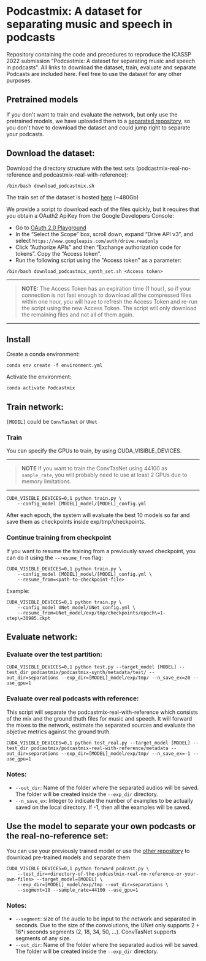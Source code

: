 # Podcastmix: A dataset for separating music and speech in podcasts

Repository containing the code and precedures to reproduce the ICASSP 2022 submission "Podcastmix: A dataset for separating music and speech in podcasts".
All links to download the dataset, train, evaluate and separate Podcasts are included here.
Feel free to use the dataset for any other purposes.

## Pretrained models
If you don't want to train and evaluate the network, but only use the pretrained models, we have uploaded them to a [separated repository](https://github.com/MTG/Podcastmix-inference), so you don't have to download the dataset and could jump right to separate your podcasts.

## Download the dataset:

Download the directory structure with the test sets (podcastmix-real-no-reference and podcastmix-real-with-reference):

```
/bin/bash download_podcastmix.sh
```

The train set of the dataset is hosted [here](https://drive.google.com/file/d/1jouTryUzC9u3SNzwHiMN7kjQigXt-PPG/view?usp=sharing) (~480Gb)

We provide a script to download each of the files quickly, but it requires that you obtain a OAuth2 ApiKey from the Google Developers Console:

- Go to [OAuth 2.0 Playground](https://developers.google.com/oauthplayground/)
- In the “Select the Scope” box, scroll down, expand “Drive API v3”, and select `https://www.googleapis.com/auth/drive.readonly`
- Click “Authorize APIs” and then “Exchange authorization code for tokens”. Copy the “Access token”.
- Run the following script using the "Access token" as a parameter:


```
/bin/bash download_podcastmix_synth_set.sh <Access token>
```

---
> **NOTE:**
> The Access Token has an expiration time (1 hour), so if your connection is not fast enough to download all the compressed files within one hour, you will have to refresh the Access Token and re-run the script using the new Access Token. The script will only download the remaining files and not all of them again.

---

## Install
Create a conda environment:

```
conda env create -f environment.yml
```

Activate the environment:

```
conda activate Podcastmix
```

## Train network:

```[MODEL]``` could be ```ConvTasNet``` or ```UNet```

### Train

You can specify the GPUs to train, by using CUDA_VISIBLE_DEVICES. 

---
> **NOTE**
> If you want to train the ConvTasNet using 44100 as ```sample_rate```, you will probably need to use at least 2 GPUs due to memory limitations.
---

```
CUDA_VISIBLE_DEVICES=0,1 python train.py \
    --config_model [MODEL]_model/[MODEL]_config.yml
```
After each epoch, the system will evaluate the best 10 models so far and save them as checkpoints inside exp/tmp/checkpoints.

### Continue training from checkpoint
If you want to resume the training from a previously saved checkpoint, you can do it using the ```--resume_from``` flag:

```
CUDA_VISIBLE_DEVICES=0,1 python train.py \
    --config_model [MODEL]_model/[MODEL]_config.yml \
    --resume_from=<path-to-checkpoint-file>
```
Example:
```
CUDA_VISIBLE_DEVICES=0,1 python train.py \
    --config_model UNet_model/UNet_config.yml \
    --resume_from=UNet_model/exp/tmp/checkpoints/epoch\=1-step\=30985.ckpt
```


## Evaluate network:
### Evaluate over the test partition:
``` 
CUDA_VISIBLE_DEVICES=0,1 python test.py --target_model [MODEL] --test_dir podcastmix/podcastmix-synth/metadata/test/ --out_dir=separations --exp_dir=[MODEL]_model/exp/tmp/ --n_save_ex=20 --use_gpu=1
```
### Evaluate over real podcasts with reference:
This script will separate the podcastmix-real-with-reference which consists of the mix and the ground thuth files for music and speech. It will forward the mixes to the network, estimate the separated sources and evaluate the objetive metrics against the ground truth.
```
CUDA_VISIBLE_DEVICES=0,1 python test_real.py --target_model [MODEL] --test_dir podcastmix/podcastmix-real-with-reference/metadata --out_dir=separations --exp_dir=[MODEL]_model/exp/tmp/ --n_save_ex=-1 --use_gpu=1
```

### Notes: ###
- ```--out_dir```: Name of the folder where the separated audios will be saved. The folder will be created inside the ```--exp_dir``` directory.
- ```--n_save_ex```: Integer to indicate the number of examples to be actually saved on the local directory. If -1, then all the examples will be saved.

## Use the model to separate your own podcasts or the real-no-reference set:
You can use your previously trained model or use the [other repository](https://github.com/MTG/Podcastmix-inference) to download pre-trained models and separate them
```
CUDA_VISIBLE_DEVICES=0,1 python forward_podcast.py \
    --test_dir=<directory-of-the-podcastmix-real-no-reference-or-your-own-files> --target_model=[MODEL] \
    --exp_dir=[MODEL]_model/exp/tmp --out_dir=separations \
    --segment=18 --sample_rate=44100 --use_gpu=1
```

### Notes: ###
- ```--segment```: size of the audio to be input to the network and separated in seconds. Due to the size of the convolutions, the UNet only supports 2 + 16*i seconds segments (2, 18, 34, 50, ...). ConvTasNet supports segments of any size.
- ```--out_dir```: Name of the folder where the separated audios will be saved. The folder will be created inside the ```--exp_dir``` directory.
